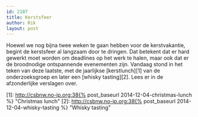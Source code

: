 ```yaml
---
id: 2107
title: Kerstsfeer
author: Rik
layout: post
---
```

Hoewel we nog bijna twee weken te gaan hebben voor de kerstvakantie, begint de kerstsfeer al langzaam door te dringen. Dat betekent dat er hard gewerkt moet worden om deadlines op het werk te halen, maar ook dat er de broodnodige ontspannende evenementen zijn. Vandaag stond in het teken van deze laatste, met de jaarlijkse [kerstlunch][1] van de onderzoeksgroep en later een [whisky tasting][2]. Lees er in de afzonderlijke verslagen over.

 [1]: http://csbnw.no-ip.org:38{% post_baseurl 2014-12-04-christmas-lunch %} "Christmas lunch"
 [2]: http://csbnw.no-ip.org:38{% post_baseurl 2014-12-04-whisky-tasting %} "Whisky tasting"